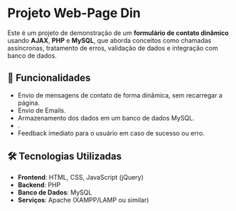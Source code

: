 # Projeto Web-Page Din

Este é um projeto de demonstração de um **formulário de contato dinâmico** usando **AJAX**, **PHP** e **MySQL**, que aborda conceitos como chamadas assíncronas, tratamento de erros, validação de dados e integração com banco de dados.

## 🚀 Funcionalidades

- Envio de mensagens de contato de forma dinâmica, sem recarregar a página.
- Envio de Emails.
- Armazenamento dos dados em um banco de dados MySQL.
- .
- Feedback imediato para o usuário em caso de sucesso ou erro.

## 🛠️ Tecnologias Utilizadas

- **Frontend**: HTML, CSS, JavaScript (jQuery)
- **Backend**: PHP 
- **Banco de Dados**: MySQL
- **Serviços**: Apache (XAMPP/LAMP ou similar)
